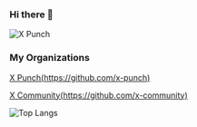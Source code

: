 ### Hi there 👋

![X Punch](https://github-readme-stats-one-bice.vercel.app/api?username=xpunch&show_icons=true&include_all_commits=true&count_private=true&role=OWNER,ORGANIZATION_MEMBER,COLLABORATOR)

### My Organizations
[X Punch(https://github.com/x-punch)](https://github.com/x-punch)

[X Community(https://github.com/x-community)](https://github.com/x-community)

![Top Langs](https://github-readme-stats.vercel.app/api/top-langs/?username=xpunch&hide=less,C%23,TypeScript&layout=compact)
